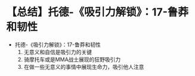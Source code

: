 # 【总结】托德-《吸引力解锁》：17-鲁莽和韧性

-   托德-《吸引力解锁》：17-鲁莽和韧性
    1.  无意义和自信是吸引力的关键
    2.  骑摩托车或是MMA战士展现的狂野吸引力
    3.  在做一些无意义的事情中展现生命力，吸引他人注意